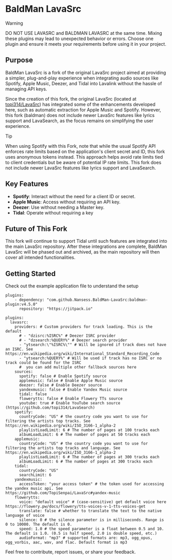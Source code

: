 # BaldMan LavaSrc

> [!WARNING]  
> DO NOT USE LAVASRC and BALDMAN LAVASRC at the same time. Mixing these plugins may lead to unexpected behavior or errors. Choose one plugin and ensure it meets your requirements before using it in your project.

## Purpose

BaldMan LavaSrc is a fork of the original LavaSrc project aimed at providing a simpler, plug-and-play experience when integrating audio sources like Spotify, Apple Music, Deezer, and Tidal into Lavalink without the hassle of managing API keys.

Since the creation of this fork, the original LavaSrc (located at [topi314/LavaSrc](https://github.com/topi314/LavaSrc)) has integrated some of the enhancements developed here, such as automatic extraction for Apple Music and Spotify. However, this fork (baldman) does not include newer LavaSrc features like lyrics support and LavaSearch, as the focus remains on simplifying the user experience.

> [!TIP]  
> When using Spotify with this Fork, note that while the usual Spotify API enforces rate limits based on the application's client secret and ID, this fork uses anonymous tokens instead. This approach helps avoid rate limits tied to client credentials but be aware of potential IP rate limits. This fork does not include newer LavaSrc features like lyrics support and LavaSearch.

## Key Features

- **Spotify**: Interact without the need for a client ID or secret.
- **Apple Music**: Access without requiring an API key.
- **Deezer**: Use without needing a Master key.
- **Tidal**: Operate without requiring a key

## Future of This Fork

This fork will continue to support Tidal until such features are integrated into the main LavaSrc repository. After these integrations are complete, BaldMan LavaSrc will be phased out and archived, as the main repository will then cover all intended functionalities.

## Getting Started

Check out the example application file to understand the setup


```
plugins:
    - dependency: "com.github.Nansess.BaldMan-LavaSrc:baldman-plugin:v4.5.0"
      repository: "https://jitpack.io"
```

```
plugins:
  lavasrc:
    providers: # Custom providers for track loading. This is the default
      # - "dzisrc:%ISRC%" # Deezer ISRC provider
      # - "dzsearch:%QUERY%" # Deezer search provider
      - "ytsearch:\"%ISRC%\"" # Will be ignored if track does not have an ISRC. See https://en.wikipedia.org/wiki/International_Standard_Recording_Code
      - "ytsearch:%QUERY%" # Will be used if track has no ISRC or no track could be found for the ISRC
      #  you can add multiple other fallback sources here
    sources:
      spotify: false # Enable Spotify source
      applemusic: false # Enable Apple Music source
      deezer: false # Enable Deezer source
      yandexmusic: false # Enable Yandex Music source
      tidal: false
      flowerytts: false # Enable Flowery TTs source
      youtube: true # Enable YouTube search source (https://github.com/topi314/LavaSearch)
    spotify:
      countryCode: "US" # the country code you want to use for filtering the artists top tracks. See https://en.wikipedia.org/wiki/ISO_3166-1_alpha-2
      playlistLoadLimit: 6 # The number of pages at 100 tracks each
      albumLoadLimit: 6 # The number of pages at 50 tracks each
    applemusic:
      countryCode: "US" # the country code you want to use for filtering the artists top tracks and language. See https://en.wikipedia.org/wiki/ISO_3166-1_alpha-2
      playlistLoadLimit: 6 # The number of pages at 300 tracks each
      albumLoadLimit: 6 # The number of pages at 300 tracks each
    tidal:
      countryCode: "US"
      searchLimit: 6
    yandexmusic:
      accessToken: "your access token" # the token used for accessing the yandex music api. See https://github.com/TopiSenpai/LavaSrc#yandex-music
    flowerytts:
      voice: "default voice" # (case-sensitive) get default voice here https://flowery.pw/docs/flowery/tts-voices-v-1-tts-voices-get
      translate: false # whether to translate the text to the native language of voice
      silence: 0 # the silence parameter is in milliseconds. Range is 0 to 10000. The default is 0.
      speed: 1.0 # the speed parameter is a float between 0.5 and 10. The default is 1.0. (0.5 is half speed, 2.0 is double speed, etc.)
      audioFormat: "mp3" # supported formats are: mp3, ogg_opus, ogg_vorbis, aac, wav, and flac. Default format is mp3
```

Feel free to contribute, report issues, or share your feedback.
